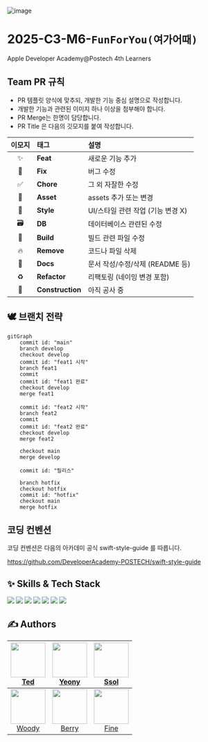 
![image](https://github.com/user-attachments/assets/6e11c123-c0b5-413f-8652-98656b17b938)

# 2025-C3-M6-`FunForYou(여가어때)`
Apple Developer Academy@Postech 4th Learners

## Team PR 규칙
- PR 템플릿 양식에 맞추되, 개발한 기능 중심 설명으로 작성합니다.
- 개발한 기능과 관련된 이미지 하나 이상을 첨부해야 합니다.
- PR Merge는 한명이 담당합니다.
- PR Title 은 다음의 깃모지를 붙여 작성합니다.

| 이모지 | 태그        | 설명                                |
|:------:|:------------|:-------------------------------------|
| ✨     | **Feat**     | 새로운 기능 추가                     |
| 🐛     | **Fix**      | 버그 수정                            |
| ✅     | **Chore**    | 그 외 자잘한 수정                    |
| 🍱     | **Asset**    | assets 추가 또는 변경                |
| 💄     | **Style**    | UI/스타일 관련 작업 (기능 변경 X)    |
| 🗃️     | **DB**       | 데이터베이스 관련된 수정             |
| 👷     | **Build**    | 빌드 관련 파일 수정                  |
| 🔥     | **Remove**   | 코드나 파일 삭제                     |
| 📝     | **Docs**     | 문서 작성/수정/삭제 (README 등)     |
| ♻️     | **Refactor** | 리팩토링 (네이밍 변경 포함)          |
| 🚧     | **Construction** | 아직 공사 중                    |



## 🕊️ 브랜치 전략
```mermaid
gitGraph
    commit id: "main"
    branch develop
    checkout develop
    commit id: "feat1 시작"
    branch feat1
    commit
    commit id: "feat1 완료"
    checkout develop
    merge feat1

    commit id: "feat2 시작"
    branch feat2
    commit
    commit id: "feat2 완료"
    checkout develop
    merge feat2

    checkout main
    merge develop

    commit id: "릴리스"

    branch hotfix
    checkout hotfix
    commit id: "hotfix"
    checkout main
    merge hotfix
```

## 코딩 컨벤션
코딩 컨벤션은 다음의 아카데미 공식 swift-style-guide 를 따릅니다.

https://github.com/DeveloperAcademy-POSTECH/swift-style-guide

## ✨ Skills & Tech Stack

<div align="left">

  <img src="https://img.shields.io/badge/Swift-FA7343?style=flat&logo=Swift&logoColor=white"/>
  <img src="https://img.shields.io/badge/SwiftUI-0D1117?style=flat&logo=swift&logoColor=white"/>
  <img src="https://img.shields.io/badge/SwiftData-4285F4?style=flat&logo=swift&logoColor=white"/>
  <img src="https://img.shields.io/badge/MVVM-6E40C9?style=flat&logo=architecture&logoColor=white"/>
  <img src="https://img.shields.io/badge/Figma-F24E1E?style=flat&logo=Figma&logoColor=white"/>
  <img src="https://img.shields.io/badge/GitHub-181717?style=flat&logo=GitHub&logoColor=white"/>
  <img src="https://img.shields.io/badge/Git-F05032?style=flat&logo=Git&logoColor=white"/>

</div>

## ✍️ Authors

<div align="center">
  
| [<img src="https://github.com/user-attachments/assets/9ad83449-8bf6-4678-814b-190af094d106" width="80" height="80"/><br/>Ted](https://github.com/keon22han) | [<img src="https://github.com/user-attachments/assets/9ad83449-8bf6-4678-814b-190af094d106" width="80" height="80"/><br/>Yeony](https://github.com/youryeony) | [<img src="https://github.com/user-attachments/assets/9ad83449-8bf6-4678-814b-190af094d106" width="80" height="80"/><br/>Ssol](https://github.com/msseock) |
| :---: | :---: | :---: |
| [<img src="https://github.com/user-attachments/assets/9ad83449-8bf6-4678-814b-190af094d106" width="80" height="80"/><br/>Woody](https://github.com/Mark3891) | [<img src="https://github.com/user-attachments/assets/9ad83449-8bf6-4678-814b-190af094d106" width="80" height="80"/><br/>Berry](https://github.com/pearhyunjin) | [<img src="https://github.com/user-attachments/assets/9ad83449-8bf6-4678-814b-190af094d106" width="80" height="80"/><br/>Fine](https://github.com/heygrv) |

</div>
